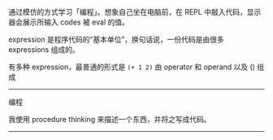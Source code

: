 通过模仿的方式学习「编程」。想象自己坐在电脑前，在 REPL 中敲入代码，显示器会展示所输入 codes 被 eval 的值。

expression 是程序代码的“基本单位”，换句话说，一份代码是由很多 expressions 组成的。

有多种 expression，最普通的形式是 `(+ 1 2)` 由 operator 和 operand 以及 () 组成

---

编程

我使用 procedure thinking 来描述一个东西，并将之写成代码。

---
